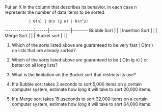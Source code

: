 Put an X in the column that describes its behavior. In each case n represents the number of data items to be sorted.


               | O(n) | O(n lg n) | O(n^2)
---------------|------|-----------|--------
Bubble Sort    |      |           |
Insertion Sort |      |           |
Merge Sort     |      |           |
Bucket sort    |      |           |


1.  Which of the sorts listed above are guaranteed to be very fast ( O(n) ) on lists that are already sorted?


2.  Which of the sorts listed above are guaranteed to be ( O(n lg n) ) or better on all long lists?


3.  What is the limitation on the Bucket sort that restricts its use?


4.  If a Bubble sort takes 3 seconds to sort 5,000 items on a certain computer system, estimate how long it will take to sort 20,000 items.


5.  If a Merge sort takes 15 µseconds to sort 32,000 items on a certain computer system, estimate how long it will take to sort 64,000 items.
